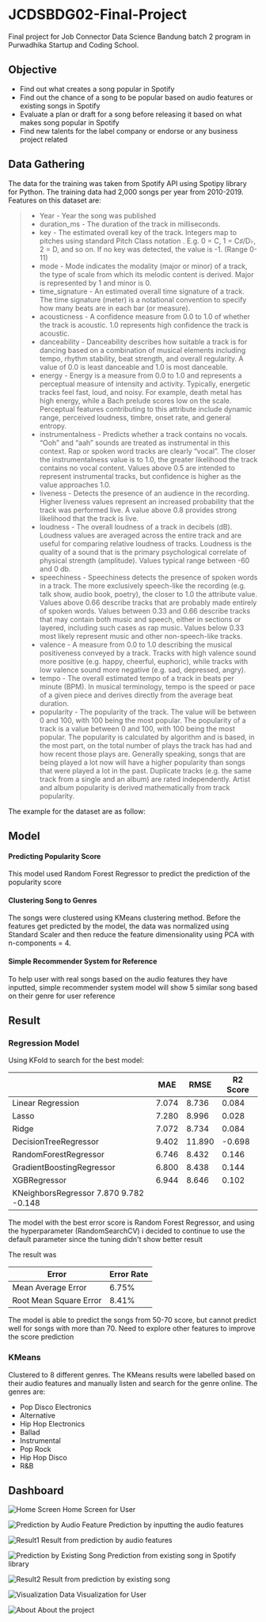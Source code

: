 # JCDSBDG02-Final-Project
Final project for Job Connector Data Science Bandung batch 2 program in Purwadhika Startup and Coding School.


## Objective
- Find out what creates a song popular in Spotify
- Find out the chance of a song to be popular based on audio features or existing songs in Spotify
- Evaluate a plan or draft for a song before releasing it based on what makes song popular in Spotify
- Find new talents for the label company or endorse or any business project related

## Data Gathering
The data for the training was taken from Spotify API using Spotipy library for Python. The training data had 2,000 songs per year from 2010-2019. 
Features on this dataset are:

> - Year - Year the song was published
> - duration_ms - The duration of the track in milliseconds.
> - key - The estimated overall key of the track. Integers map to pitches using standard Pitch Class notation . E.g. 0 = C, 1 = C♯/D♭, 2 = D, and so on. If no key was detected, the value is -1. (Range 0-11)
> - mode - Mode indicates the modality (major or minor) of a track, the type of scale from which its melodic content is derived. Major is represented by 1 and minor is 0.
> - time_signature - An estimated overall time signature of a track. The time signature (meter) is a notational convention to specify how many beats are in each bar (or measure).
> - acousticness - A confidence measure from 0.0 to 1.0 of whether the track is acoustic. 1.0 represents high confidence the track is acoustic.
> - danceability - Danceability describes how suitable a track is for dancing based on a combination of musical elements including tempo, rhythm stability, beat strength, and overall regularity. A value of 0.0 is least danceable and 1.0 is most danceable.
> - energy - Energy is a measure from 0.0 to 1.0 and represents a perceptual measure of intensity and activity. Typically, energetic tracks feel fast, loud, and noisy. For example, death metal has high energy, while a Bach prelude scores low on the scale. Perceptual features contributing to this attribute include dynamic range, perceived loudness, timbre, onset rate, and general entropy.
> - instrumentalness - Predicts whether a track contains no vocals. “Ooh” and “aah” sounds are treated as instrumental in this context. Rap or spoken word tracks are clearly “vocal”. The closer the instrumentalness value is to 1.0, the greater likelihood the track contains no vocal content. Values above 0.5 are intended to represent instrumental tracks, but confidence is higher as the value approaches 1.0.
> - liveness - Detects the presence of an audience in the recording. Higher liveness values represent an increased probability that the track was performed live. A value above 0.8 provides strong likelihood that the track is live.
> - loudness - The overall loudness of a track in decibels (dB). Loudness values are averaged across the entire track and are useful for comparing relative loudness of tracks. Loudness is the quality of a sound that is the primary psychological correlate of physical strength (amplitude). Values typical range between -60 and 0 db.
> - speechiness - Speechiness detects the presence of spoken words in a track. The more exclusively speech-like the recording (e.g. talk show, audio book, poetry), the closer to 1.0 the attribute value. Values above 0.66 describe tracks that are probably made entirely of spoken words. Values between 0.33 and 0.66 describe tracks that may contain both music and speech, either in sections or layered, including such cases as rap music. Values below 0.33 most likely represent music and other non-speech-like tracks.
> - valence - A measure from 0.0 to 1.0 describing the musical positiveness conveyed by a track. Tracks with high valence sound more positive (e.g. happy, cheerful, euphoric), while tracks with low valence sound more negative (e.g. sad, depressed, angry).
> - tempo - The overall estimated tempo of a track in beats per minute (BPM). In musical terminology, tempo is the speed or pace of a given piece and derives directly from the average beat duration.
> - popularity - The popularity of the track. The value will be between 0 and 100, with 100 being the most popular. The popularity of a track is a value between 0 and 100, with 100 being the most popular. The popularity is calculated by algorithm and is based, in the most part, on the total number of plays the track has had and how recent those plays are. Generally speaking, songs that are being played a lot now will have a higher popularity than songs that were played a lot in the past. Duplicate tracks (e.g. the same track from a single and an album) are rated independently. Artist and album popularity is derived mathematically from track popularity.

The example for the dataset are as follow:


## Model
#### Predicting Popularity Score
This model used Random Forest Regressor to predict the prediction of the popularity score


#### Clustering Song to Genres
The songs were clustered using KMeans clustering method. Before the features get predicted by the model, the data was normalized using Standard Scaler and then reduce the feature dimensionality using PCA with n-components = 4.



#### Simple Recommender System for Reference
To help user with real songs based on the audio features they have inputted, simple recommender system model will show 5 similar song based on their genre for user reference



## Result

### Regression Model

Using KFold to search for the best model:

| | MAE	| RMSE |	R2 Score |
|------------------|--------|------|------ |
|Linear Regression |	7.074 |	8.736 |	0.084|
|Lasso |	7.280 |	8.996 |	0.028 |
|Ridge |	7.072 |	8.734 |	0.084 |
|DecisionTreeRegressor |	9.402 |	11.890 |	-0.698 |
|RandomForestRegressor |	6.746 |	8.432  |	0.146  |
|GradientBoostingRegressor |	6.800 |	8.438  |	0.144  |
|XGBRegressor |	6.944 |	8.646 |	0.102 |
|KNeighborsRegressor	7.870	9.782	-0.148

The model with the best error score is Random Forest Regressor, and using the hyperparameter (RandomSearchCV) i decided to continue to use the default parameter since the tuning didn't show better result

The result was

|Error | Error Rate|
|---|---|
|Mean Average Error | 6.75%|
|Root Mean Square Error | 8.41%|

The model is able to predict the songs from 50-70 score, but cannot predict well for songs with more than 70. Need to explore other features to improve the score prediction


### KMeans
Clustered to 8 different genres.
The KMeans results were labelled based on their audio features and manually listen and search for the genre online.
The genres are: 
- Pop Disco Electronics
- Alternative
- Hip Hop Electronics
- Ballad
- Instrumental
- Pop Rock
- Hip Hop Disco
- R&B



## Dashboard
![Home Screen](https://i.imgur.com/VfWwyVH.jpg)
Home Screen for User

![Prediction by Audio Feature](https://i.imgur.com/kJ0N2by.jpg)
Prediction by inputting the audio features

![Result1](https://i.imgur.com/YhHAoKg.jpg)
Result from prediction by audio features

![Prediction by Existing Song](https://i.imgur.com/3dcmyO8.jpg)
Prediction from existing song in Spotify library

![Result2](https://i.imgur.com/7Jn93L0.jpg)
Result from prediction by existing song

![Visualization](https://i.imgur.com/tE64LzA.jpg)
Data Visualization for User

![About](https://i.imgur.com/5NTzed6.jpg)
About the project


